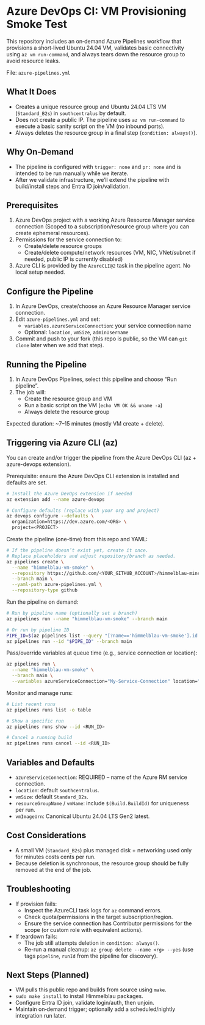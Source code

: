 # Azure DevOps CI: VM Provisioning Smoke Test

This repository includes an on‑demand Azure Pipelines workflow that provisions a short‑lived Ubuntu 24.04 VM, validates basic connectivity using `az vm run-command`, and always tears down the resource group to avoid resource leaks.

File: `azure-pipelines.yml`

## What It Does
- Creates a unique resource group and Ubuntu 24.04 LTS VM (`Standard_B2s`) in `southcentralus` by default.
- Does not create a public IP. The pipeline uses `az vm run-command` to execute a basic sanity script on the VM (no inbound ports).
- Always deletes the resource group in a final step (`condition: always()`).

## Why On‑Demand
- The pipeline is configured with `trigger: none` and `pr: none` and is intended to be run manually while we iterate.
- After we validate infrastructure, we’ll extend the pipeline with build/install steps and Entra ID join/validation.

## Prerequisites
1. Azure DevOps project with a working Azure Resource Manager service connection (Scoped to a subscription/resource group where you can create ephemeral resources).
2. Permissions for the service connection to:
   - Create/delete resource groups
   - Create/delete compute/network resources (VM, NIC, VNet/subnet if needed, public IP is currently disabled)
3. Azure CLI is provided by the `AzureCLI@2` task in the pipeline agent. No local setup needed.

## Configure the Pipeline
1. In Azure DevOps, create/choose an Azure Resource Manager service connection.
2. Edit `azure-pipelines.yml` and set:
   - `variables.azureServiceConnection`: your service connection name
   - Optional: `location`, `vmSize`, `adminUsername`
3. Commit and push to your fork (this repo is public, so the VM can `git clone` later when we add that step).

## Running the Pipeline
1. In Azure DevOps Pipelines, select this pipeline and choose “Run pipeline”.
2. The job will:
   - Create the resource group and VM
   - Run a basic script on the VM (`echo VM OK && uname -a`)
   - Always delete the resource group

Expected duration: ~7–15 minutes (mostly VM create + delete).

## Triggering via Azure CLI (az)

You can create and/or trigger the pipeline from the Azure DevOps CLI (az + azure-devops extension).

Prerequisite: ensure the Azure DevOps CLI extension is installed and defaults are set.

```bash
# Install the Azure DevOps extension if needed
az extension add --name azure-devops

# Configure defaults (replace with your org and project)
az devops configure --defaults \
  organization=https://dev.azure.com/<ORG> \
  project=<PROJECT>
```

Create the pipeline (one-time) from this repo and YAML:

```bash
# If the pipeline doesn’t exist yet, create it once.
# Replace placeholders and adjust repository/branch as needed.
az pipelines create \
  --name "himmelblau-vm-smoke" \
  --repository https://github.com/<YOUR_GITHUB_ACCOUNT>/himmelblau-mine \
  --branch main \
  --yaml-path azure-pipelines.yml \
  --repository-type github
```

Run the pipeline on demand:

```bash
# Run by pipeline name (optionally set a branch)
az pipelines run --name "himmelblau-vm-smoke" --branch main

# Or run by pipeline ID
PIPE_ID=$(az pipelines list --query "[?name=='himmelblau-vm-smoke'].id | [0]" -o tsv)
az pipelines run --id "$PIPE_ID" --branch main
```

Pass/override variables at queue time (e.g., service connection or location):

```bash
az pipelines run \
  --name "himmelblau-vm-smoke" \
  --branch main \
  --variables azureServiceConnection="My-Service-Connection" location="southcentralus"
```

Monitor and manage runs:

```bash
# List recent runs
az pipelines runs list -o table

# Show a specific run
az pipelines runs show --id <RUN_ID>

# Cancel a running build
az pipelines runs cancel --id <RUN_ID>
```

## Variables and Defaults
- `azureServiceConnection`: REQUIRED – name of the Azure RM service connection.
- `location`: default `southcentralus`.
- `vmSize`: default `Standard_B2s`.
- `resourceGroupName` / `vmName`: include `$(Build.BuildId)` for uniqueness per run.
- `vmImageUrn`: Canonical Ubuntu 24.04 LTS Gen2 latest.

## Cost Considerations
- A small VM (`Standard_B2s`) plus managed disk + networking used only for minutes costs cents per run.
- Because deletion is synchronous, the resource group should be fully removed at the end of the job.

## Troubleshooting
- If provision fails:
  - Inspect the AzureCLI task logs for `az` command errors.
  - Check quota/permissions in the target subscription/region.
  - Ensure the service connection has Contributor permissions for the scope (or custom role with equivalent actions).
- If teardown fails:
  - The job still attempts deletion in `condition: always()`.
  - Re-run a manual cleanup: `az group delete --name <rg> --yes` (use tags `pipeline`, `runId` from the pipeline for discovery).

## Next Steps (Planned)
- VM pulls this public repo and builds from source using `make`.
- `sudo make install` to install Himmelblau packages.
- Configure Entra ID join, validate login/auth, then unjoin.
- Maintain on‑demand trigger; optionally add a scheduled/nightly integration run later.
